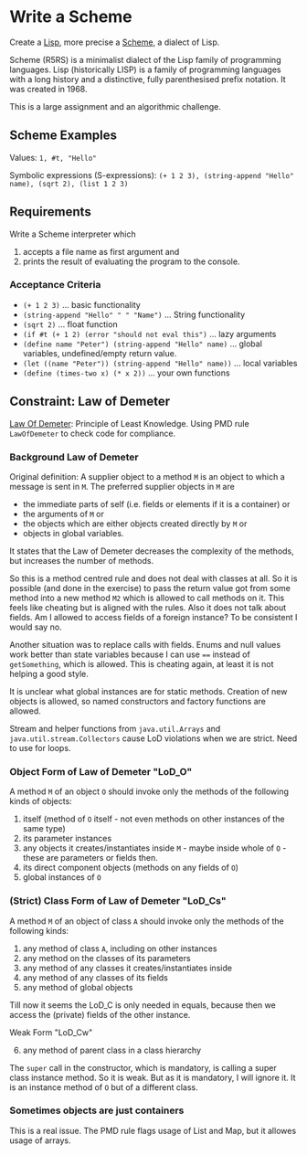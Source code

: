 # Write a Scheme

Create a [Lisp](https://en.wikipedia.org/wiki/Lisp_(programming_language)), more precise a [Scheme](https://en.wikipedia.org/wiki/Scheme_(programming_language)), a dialect of Lisp.

Scheme (R5RS) is a minimalist dialect of the Lisp family of programming languages. Lisp (historically LISP) is a family of programming languages with a long history and a distinctive, fully parenthesised prefix notation. It was created in 1968.

This is a large assignment and an algorithmic challenge.

## Scheme Examples

Values: `1, #t, "Hello"`

Symbolic expressions (S-expressions): `(+ 1 2 3), (string-append "Hello" name), (sqrt 2), (list 1 2 3)`

## Requirements

Write a Scheme interpreter which 

1. accepts a file name as first argument and 
2. prints the result of evaluating the program to the console.

### Acceptance Criteria

* `(+ 1 2 3)` ... basic functionality
* `(string-append "Hello" " " "Name")` ... String functionality
* `(sqrt 2)` ... float function
* `(if #t (+ 1 2) (error "should not eval this")` ... lazy arguments
* `(define name "Peter") (string-append "Hello" name)` ... global variables, undefined/empty return value.
* `(let ((name "Peter")) (string-append "Hello" name))` ... local variables
* `(define (times-two x) (* x 2))` ... your own functions

## Constraint: Law of Demeter

[Law Of Demeter](https://www.khoury.northeastern.edu/home/lieber/LoD.html): Principle of Least Knowledge. Using PMD rule `LawOfDemeter` to check code for compliance.

### Background Law of Demeter

Original definition: A supplier object to a method `M` is an object to which a message is sent in `M`.
The preferred supplier objects in `M` are

* the immediate parts of self (i.e. fields or elements if it is a container) or
* the arguments of `M` or
* the objects which are either objects created directly by `M` or 
* objects in global variables.

It states that the Law of Demeter decreases the complexity of the methods, but increases the number of methods.

So this is a method centred rule and does not deal with classes at all. So it is possible (and done in the exercise) to pass the return value got from some method into a new method `M2` which is allowed to call methods on it. This feels like cheating but is aligned with the rules. Also it does not talk about fields. Am I allowed to access fields of a foreign instance? To be consistent I would say no.

Another situation was to replace calls with fields. Enums and null values work better than state variables because I can use `==` instead of `getSomething`, which is allowed. This is cheating again, at least it is not helping a good style.

It is unclear what global instances are for static methods. Creation of new objects is allowed, so named constructors and factory functions are allowed.

Stream and helper functions from `java.util.Arrays` and `java.util.stream.Collectors` cause LoD violations when we are strict. Need to use for loops.

### Object Form of Law of Demeter "LoD_O"

A method `M` of an object `O` should invoke only the methods of the following kinds of objects: 

1. itself (method of `O` itself - not even methods on other instances of the same type) 
2. its parameter instances 
3. any objects it creates/instantiates inside `M` - maybe inside whole of `O` - these are parameters or fields then. 
4. its direct component objects (methods on any fields of `O`) 
5. global instances of `O`

### (Strict) Class Form of Law of Demeter "LoD_Cs"

A method `M` of an object of class `A` should invoke only the methods of the following kinds: 

1. any method of class `A`, including on other instances 
2. any method on the classes of its parameters 
3. any method of any classes it creates/instantiates inside
4. any method of any classes of its fields 
5. any method of global objects

Till now it seems the LoD_C is only needed in equals, because then we access the (private) fields of the other instance.

Weak Form "LoD_Cw"

6. any method of parent class in a class hierarchy

The `super` call in the constructor, which is mandatory, is calling a super class instance method. So it is weak. But as it is mandatory, I will ignore it. It is an instance method of `O` but of a different class.

### Sometimes objects are just containers

This is a real issue. The PMD rule flags usage of List and Map, but it allowes usage of arrays. 
